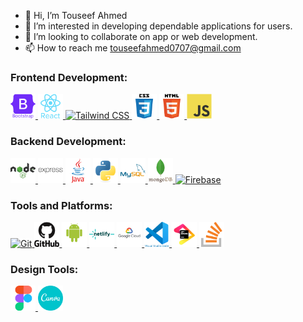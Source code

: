 - 👋 Hi, I’m Touseef Ahmed
- 👀 I’m interested in developing dependable applications for users.
- 💞️ I’m looking to collaborate on app or web development.
- 📫 How to reach me touseefahmed0707@gmail.com

### Frontend Development:
<a href="https://getbootstrap.com" rel="nofollow">
  <img src="https://raw.githubusercontent.com/devicons/devicon/master/icons/bootstrap/bootstrap-plain-wordmark.svg" alt="Bootstrap" width="40" height="40" style="max-width: 100%; background:#ffffff">
</a>
<a href="https://reactjs.org/" rel="nofollow">
  <img src="https://raw.githubusercontent.com/devicons/devicon/master/icons/react/react-original-wordmark.svg" alt="React.js" width="40" height="40" style="max-width: 100%; background:#ffffff">
</a>
<a href="https://tailwindcss.com/" rel="nofollow">
  <img src="https://camo.githubusercontent.com/0568e2de313626b2bd9b96f326941b012d45e9a4db1a23aa78bd8036207e57f8/68747470733a2f2f7777772e766563746f726c6f676f2e7a6f6e652f6c6f676f732f7461696c77696e646373732f7461696c77696e646373732d69636f6e2e737667" alt="Tailwind CSS" width="40" height="40" style="max-width: 100%; background:#ffffff">
</a>
<a href="https://www.w3schools.com/css/" rel="nofollow">
  <img src="https://raw.githubusercontent.com/devicons/devicon/master/icons/css3/css3-original-wordmark.svg" alt="CSS3" width="40" height="40" style="max-width: 100%; background:#ffffff">
</a>
<a href="https://www.w3.org/html/" rel="nofollow">
  <img src="https://raw.githubusercontent.com/devicons/devicon/master/icons/html5/html5-original-wordmark.svg" alt="HTML5" width="40" height="40" style="max-width: 100%; background:#ffffff">
</a>
<a href="https://developer.mozilla.org/en-US/docs/Web/JavaScript" rel="nofollow">
  <img src="https://raw.githubusercontent.com/devicons/devicon/master/icons/javascript/javascript-original.svg" alt="JavaScript" width="40" height="40" style="max-width: 100%; background:#ffffff">
</a>

### Backend Development:
<a href="https://nodejs.org" rel="nofollow">
  <img src="https://raw.githubusercontent.com/devicons/devicon/master/icons/nodejs/nodejs-original-wordmark.svg" alt="Node.js" width="40" height="40" style="max-width: 100%; background:#ffffff">
</a>
<a href="https://expressjs.com/" rel="nofollow">
  <img src="https://raw.githubusercontent.com/devicons/devicon/master/icons/express/express-original-wordmark.svg" alt="Express.js" width="40" height="40" style="max-width: 100%; background:#ffffff">
</a>
<a href="https://www.java.com/" rel="nofollow">
  <img src="https://raw.githubusercontent.com/devicons/devicon/master/icons/java/java-original-wordmark.svg" alt="Java" width="40" height="40" style="max-width: 100%; background:#ffffff">
</a>
<a href="https://www.python.org" rel="nofollow">
  <img src="https://raw.githubusercontent.com/devicons/devicon/master/icons/python/python-original.svg" alt="Python" width="40" height="40" style="max-width: 100%; background:#ffffff">
</a>
<a href="https://www.mysql.com/" rel="nofollow">
  <img src="https://raw.githubusercontent.com/devicons/devicon/master/icons/mysql/mysql-original-wordmark.svg" alt="MySQL" width="40" height="40" style="max-width: 100%; background:#ffffff">
</a>
<a href="https://www.mongodb.com/" rel="nofollow">
  <img src="https://raw.githubusercontent.com/devicons/devicon/master/icons/mongodb/mongodb-original-wordmark.svg" alt="MongoDB" width="40" height="40" style="max-width: 100%; background:#ffffff">
</a>
<a href="https://firebase.google.com/" rel="nofollow">
  <img src="https://camo.githubusercontent.com/3e5344a2965e786497ceb575ad67d2c64d412bb9683da05791edf424a0e40734/68747470733a2f2f7777772e766563746f726c6f676f2e7a6f6e652f6c6f676f732f66697265626173652f66697265626173652d69636f6e2e737667" alt="Firebase" width="40" height="40" style="max-width: 100%; background:#ffffff">
</a>

### Tools and Platforms:
<a href="https://git-scm.com/" rel="nofollow">
  <img src="https://camo.githubusercontent.com/fcafa5ebc1f5f789ae7d012a3ecd8fe7bda49516591caf7c37698f764165d880/68747470733a2f2f7777772e766563746f726c6f676f2e7a6f6e652f6c6f676f732f6769742d73636d2f6769742d73636d2d69636f6e2e737667" alt="Git" width="40" height="40" style="max-width: 100%; background:#ffffff">
</a>
<a href="https://github.com/" rel="nofollow">
  <img src="https://raw.githubusercontent.com/devicons/devicon/master/icons/github/github-original-wordmark.svg" alt="GitHub" width="40" height="40" style="max-width: 100%; background:#ffffff">
</a>
<a href="https://developer.android.com/studio" rel="nofollow">
  <img src="https://raw.githubusercontent.com/devicons/devicon/master/icons/android/android-original-wordmark.svg" alt="Android Studio" width="40" height="40" style="max-width: 100%; background:#ffffff">
</a>
<a href="https://www.netlify.com/" rel="nofollow">
  <img src="https://raw.githubusercontent.com/devicons/devicon/master/icons/netlify/netlify-original-wordmark.svg" alt="Netlify" width="40" height="40" style="max-width: 100%; background:#ffffff">
</a>
<a href="https://cloud.google.com/" rel="nofollow">
  <img src="https://raw.githubusercontent.com/devicons/devicon/master/icons/googlecloud/googlecloud-original-wordmark.svg" alt="Google Cloud" width="40" height="40" style="max-width: 100%; background:#ffffff">
</a>
<a href="https://code.visualstudio.com/" rel="nofollow">
  <img src="https://raw.githubusercontent.com/devicons/devicon/master/icons/vscode/vscode-original-wordmark.svg" alt="Visual Studio Code" width="40" height="40" style="max-width: 100%; background:#ffffff">
</a>
<a href="https://www.jetbrains.com/" rel="nofollow">
  <img src="https://raw.githubusercontent.com/devicons/devicon/master/icons/jetbrains/jetbrains-original.svg" alt="JetBrains" width="40" height="40" style="max-width: 100%; background:#ffffff">
</a>
<a href="https://stackoverflow.com/" rel="nofollow">
  <img src="https://raw.githubusercontent.com/devicons/devicon/master/icons/stackoverflow/stackoverflow-original.svg" alt="Stack Overflow" width="40" height="40" style="max-width: 100%; background:#ffffff">
</a>

### Design Tools:
<a href="https://www.figma.com/" rel="nofollow">
  <img src="https://raw.githubusercontent.com/devicons/devicon/master/icons/figma/figma-original.svg" alt="Figma" width="40" height="40" style="max-width: 100%; background:#ffffff">
</a>
<a href="https://www.canva.com/" rel="nofollow">
  <img src="https://raw.githubusercontent.com/devicons/devicon/master/icons/canva/canva-original.svg" alt="Canva" width="40" height="40" style="max-width: 100%; background:#ffffff">
</a>


